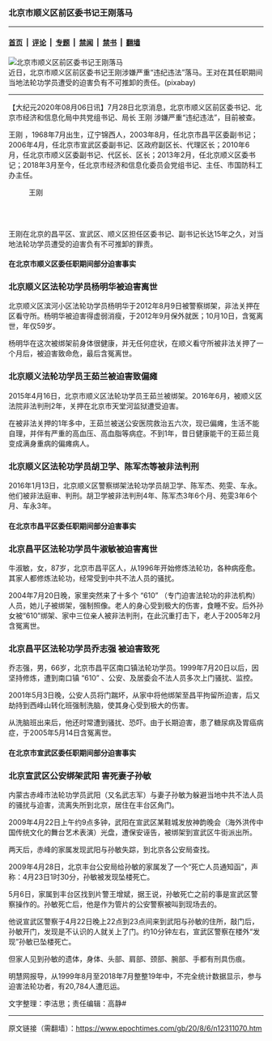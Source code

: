 ### 北京市顺义区前区委书记王刚落马

---

#### [首页](../../../..?n12311070) &nbsp;|&nbsp; [评论](../../../../../epoch-comment?n12311070) &nbsp;|&nbsp; [专题](../../../../../epoch-special?n12311070) &nbsp;|&nbsp; [禁闻](../../../../../epoch-news?n12311070) &nbsp;|&nbsp; [禁书](../../../../../books?n12311070) &nbsp;|&nbsp; [翻墙](https://github.com/gfw-breaker/nogfw/blob/master/README.md?n12311070)


<div><img alt="北京市顺义区前区委书记王刚落马" class="attachment-djy_600_400 size-djy_600_400 wp-post-image" src="https://i.epochtimes.com/assets/uploads/2020/08/lightning-pixabay-03-600x400.jpg"/>
<div class="caption">
 近日，北京市顺义区前区委书记王刚涉嫌严重“违纪违法”落马。王对在其任职期间当地法轮功学员遭受的迫害负有不可推卸的责任。(pixabay)
</div></div><hr/><div class="post_content" id="artbody" itemprop="articleBody">
 <!-- article content begin -->
 <p>
  【大纪元2020年08月06日讯】7月28日北京消息，北京市顺义区前区委书记、北京市经济和信息化局中共党组书记、局长
  <ok href="https://www.epochtimes.com/gb/tag/%E7%8E%8B%E5%88%9A.html">
   王刚
  </ok>
  涉嫌严重“违纪违法”，目前被查。
 </p>
 <p>
  <ok href="https://www.epochtimes.com/gb/tag/%E7%8E%8B%E5%88%9A.html">
   王刚
  </ok>
  ，1968年7月出生，辽宁锦西人，2003年8月，任北京市昌平区委副书记；2006年4月，任北京市宣武区委副书记、区政府副区长、代理区长；2010年6月，任北京市顺义区委副书记、代区长、区长；2013年2月，任北京顺义区委书记；2018年3月至今，任北京市经济和信息化委员会党组书记、主任、市国防科工办主任。
 </p>
 <figure aria-describedby="caption-attachment-12311092" class="wp-caption aligncenter" id="attachment_12311092" style="width: 70px">
  <ok href="https://i.epochtimes.com/assets/uploads/2020/08/2020-8-3-203157-0.jpg" target="_blank">
   <img alt="" class="size-full wp-image-12311092" src="https://i.epochtimes.com/assets/uploads/2020/08/2020-8-3-203157-0.jpg"/>
  </ok>
  <br/><figcaption class="wp-caption-text" id="caption-attachment-12311092">
   王刚
  </figcaption><br/>
 </figure><br/>
 <p>
  王刚在北京的昌平区、宣武区、顺义区担任区委书记、副书记长达15年之久，对当地法轮功学员遭受的迫害负有不可推卸的罪责。
 </p>
 <h4>
  <b>
   在北京市顺义区委任职期间部分迫害事实
  </b>
 </h4>
 <h3>
  <b>
   北京顺义区法轮功学员杨明华被迫害离世
  </b>
 </h3>
 <p>
  北京顺义区滨河小区法轮功学员杨明华于2012年8月9日被警察绑架，非法关押在区看守所。杨明华被迫害得虚弱消瘦，于2012年9月保外就医；10月10日，含冤离世，年仅59岁。
 </p>
 <p>
  杨明华在这次被绑架前身体很健康，并无任何症状，在顺义看守所被非法关押了一个月后，被迫害致命危，最后含冤离世。
 </p>
 <h3>
  <b>
   北京顺义法轮功学员王茹兰被迫害致偏瘫
  </b>
 </h3>
 <p>
  2015年4月16日，北京市顺义区法轮功学员王茹兰被绑架。2016年6月，被顺义区法院非法判刑2年，关押在北京市天堂河监狱遭受迫害。
 </p>
 <p>
  在被非法关押的1年多中，王茹兰被送公安医院救治五六次，现已偏瘫，生活不能自理，并伴有严重的高血压、高血脂等病症。不到1年，昔日健康能干的王茹兰竟变成满身重病的偏瘫病人。
 </p>
 <h3>
  <b>
   北京顺义区法轮功学员胡卫学、陈军杰等被非法判刑
  </b>
 </h3>
 <p>
  2016年1月13日，北京顺义区警察绑架法轮功学员胡卫学、陈军杰、苑雯、车永。他们被非法庭审、判刑。胡卫学被非法判刑4年、陈军杰3年6个月、苑雯3年6个月、车永3年。
 </p>
 <h4>
  <b>
   在北京市昌平区委任职期间部分迫害事实
  </b>
 </h4>
 <h3>
  <b>
   北京昌平区法轮功学员牛淑敏被迫害离世
  </b>
 </h3>
 <p>
  牛淑敏，女，87岁，北京市昌平区人，从1996年开始修炼法轮功，各种病痊愈。其家人都修炼法轮功，经常受到中共不法人员的骚扰。
 </p>
 <p>
  2004年7月20日晚，家里突然来了十多个
  <ok href="https://www.epochtimes.com/gb/tag/%E2%80%9C610%E2%80%9D.html">
   “610”
  </ok>
  （专门迫害法轮功的非法机构）人员，她儿子被绑架，强制照像。老人的身心受到极大的伤害，食睡不安。后外孙女被“610”绑架、家中三位亲人被非法判刑，在此沉重打击下，老人于2005年2月含冤离世。
 </p>
 <h3>
  <b>
   北京昌平区法轮功学员乔志强
   <ok href="https://www.epochtimes.com/gb/tag/%E8%A2%AB%E8%BF%AB%E5%AE%B3%E8%87%B4%E6%AD%BB.html">
    被迫害致死
   </ok>
  </b>
 </h3>
 <p>
  乔志强，男，66岁，北京市昌平区南口镇法轮功学员。1999年7月20日以后，因坚持修炼，遭到南口镇
  <ok href="https://www.epochtimes.com/gb/tag/%E2%80%9C610%E2%80%9D.html">
   “610”
  </ok>
  、公安、及居委会不法人员多次上门骚扰、监控。
 </p>
 <p>
  2001年5月3日晚，公安人员将门踹坏，从家中将他绑架至昌平拘留所迫害，后又劫持到西峰山转化班强制洗脑，使其身心受到极大的伤害。
 </p>
 <p>
  从洗脑班出来后，他还时常遭到骚扰、恐吓。由于长期迫害，患了糖尿病及胃癌病症，于2005年5月14日含冤离世。
 </p>
 <h4>
  在北京市宣武区委任职期间部分迫害事实
 </h4>
 <h3>
  <b>
   北京宣武区公安绑架武阳 害死妻子孙敏
  </b>
 </h3>
 <p>
  内蒙古赤峰市法轮功学员武阳（又名武志军）与妻子孙敏为躲避当地中共不法人员的骚扰与迫害，流离失所到北京，居住在丰台区角门。
 </p>
 <p>
  2009年4月22日上午约9点多钟，武阳在宣武区某鞋城发放神韵晚会（海外洪传中国传统文化的舞台艺术表演）光盘，遭保安诬告，被绑架到宣武区牛街派出所。
 </p>
 <p>
  两天后，赤峰的家属发现武阳与孙敏失踪，到北京各公安局查找。
 </p>
 <p>
  2009年4月28日，北京丰台公安局给孙敏的家属发了一个“死亡人员通知函”，声称：4月23日1时30分，孙敏被发现坠楼死亡。
 </p>
 <p>
  5月6日，家属到丰台区找到片警王增斌，据王说，孙敏死亡之前的事是宣武区警察操作的。孙敏死亡后，他是作为管片的公安警察被叫到现场去的。
 </p>
 <p>
  他说宣武区警察于4月22日晚上22点到23点间来到武阳与孙敏的住所，敲门后，孙敏开门，发现是不认识的人就关上了门。约10分钟左右，宣武区警察在楼外“发现”孙敏已坠楼死亡。
 </p>
 <p>
  但家人见到孙敏的遗体，身体、头部、肩部、颈部、腕部、手都有刑具伤痕。
 </p>
 <p>
  明慧网报导，从1999年8月至2018年7月整整19年中，不完全统计数据显示，参与迫害法轮功者，有20,784人遭厄运。
 </p>
 <p>
  文字整理：李洁思；责任编辑：高静#
 </p>
 <!-- article content end -->
 <div id="below_article_ad">
 </div>
</div>


---

原文链接（需翻墙）：https://www.epochtimes.com/gb/20/8/6/n12311070.htm